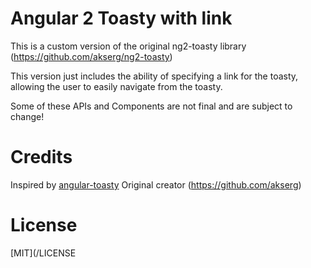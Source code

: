 # Angular 2 Toasty with link
This is a custom version of the original ng2-toasty library (https://github.com/akserg/ng2-toasty)

This version just includes the ability of specifying a link for the toasty, allowing the user to easily navigate from the toasty.

Some of these APIs and Components are not final and are subject to change!

# Credits 
Inspired by [angular-toasty](https://github.com/teamfa/angular-toasty)
Original creator (https://github.com/akserg)

# License
 [MIT](/LICENSE
